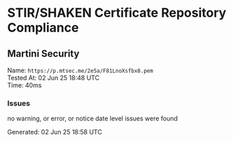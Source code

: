 # STIR/SHAKEN Certificate Repository Compliance

## Martini Security

Name: `https://p.mtsec.me/2e5a/F81LnoXsfbx8.pem`\
Tested At: 02 Jun 25 18:48 UTC\
Time: 40ms

### Issues

no warning, or error, or notice date level issues were found

Generated: 02 Jun 25 18:58 UTC